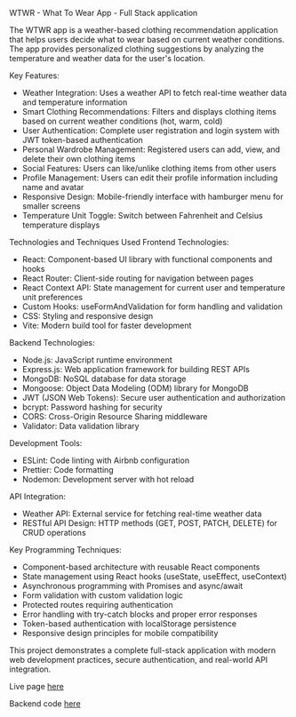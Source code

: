 WTWR - What To Wear App - Full Stack application

The WTWR app is a weather-based clothing recommendation application that helps users decide what to wear based on current weather conditions. The app provides personalized clothing suggestions by analyzing the temperature and weather data for the user's location.

Key Features:
- Weather Integration: Uses a weather API to fetch real-time weather data and temperature information
- Smart Clothing Recommendations: Filters and displays clothing items based on current weather conditions (hot, warm, cold)
- User Authentication: Complete user registration and login system with JWT token-based authentication
- Personal Wardrobe Management: Registered users can add, view, and delete their own clothing items
- Social Features: Users can like/unlike clothing items from other users
- Profile Management: Users can edit their profile information including name and avatar
- Responsive Design: Mobile-friendly interface with hamburger menu for smaller screens
- Temperature Unit Toggle: Switch between Fahrenheit and Celsius temperature displays

Technologies and Techniques Used
Frontend Technologies:
- React: Component-based UI library with functional components and hooks
- React Router: Client-side routing for navigation between pages
- React Context API: State management for current user and temperature unit preferences
- Custom Hooks: useFormAndValidation for form handling and validation
- CSS: Styling and responsive design
- Vite: Modern build tool for faster development

Backend Technologies:
- Node.js: JavaScript runtime environment
- Express.js: Web application framework for building REST APIs
- MongoDB: NoSQL database for data storage
- Mongoose: Object Data Modeling (ODM) library for MongoDB
- JWT (JSON Web Tokens): Secure user authentication and authorization
- bcrypt: Password hashing for security
- CORS: Cross-Origin Resource Sharing middleware
- Validator: Data validation library

Development Tools:
- ESLint: Code linting with Airbnb configuration
- Prettier: Code formatting
- Nodemon: Development server with hot reload

API Integration:
- Weather API: External service for fetching real-time weather data
- RESTful API Design: HTTP methods (GET, POST, PATCH, DELETE) for CRUD operations

Key Programming Techniques:
- Component-based architecture with reusable React components
- State management using React hooks (useState, useEffect, useContext)
- Asynchronous programming with Promises and async/await
- Form validation with custom validation logic
- Protected routes requiring authentication
- Error handling with try-catch blocks and proper error responses
- Token-based authentication with localStorage persistence
- Responsive design principles for mobile compatibility

This project demonstrates a complete full-stack application with modern web development practices, secure authentication, and real-world API integration.

Live page [here](https://joja-peaches.github.io/se_project_react/)

Backend code [here](https://github.com/joja-peaches/se_project_express)